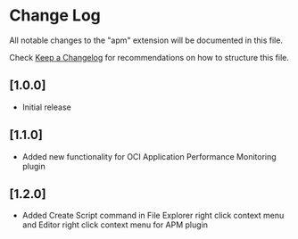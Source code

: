 # Change Log

All notable changes to the "apm" extension will be documented in this file.

Check [Keep a Changelog](http://keepachangelog.com/) for recommendations on how to structure this file.

## [1.0.0]

- Initial release

## [1.1.0]

- Added new functionality for OCI Application Performance Monitoring plugin 

## [1.2.0]

- Added Create Script command in File Explorer right click context menu and Editor right click context menu for APM plugin
